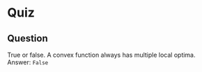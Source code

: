 Quiz
====  

Question
--------  

True or false. A convex function always has multiple local optima.  
Answer: `False`  